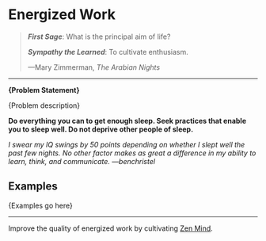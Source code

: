 # Energized Work

> ***First Sage***: What is the principal aim of life?
>
> ***Sympathy the Learned***: To cultivate enthusiasm.
>
> —Mary Zimmerman, _The Arabian Nights_

---

**{Problem Statement}**

{Problem description}

**Do everything you can to get enough sleep. Seek practices
that enable you to sleep well. Do not deprive other people
of sleep.**

*I swear my IQ swings by 50 points depending on whether I slept
well the past few nights. No other factor makes as great a
difference in my ability to learn, think, and communicate. —benchristel*

## Examples

{Examples go here}

---

Improve the quality of energized work by cultivating [Zen Mind](./zen-mind.md).
